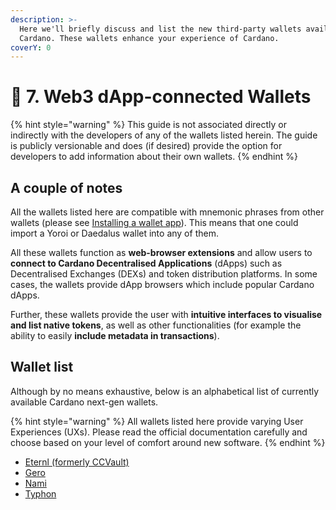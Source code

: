 ```yaml
---
description: >-
  Here we'll briefly discuss and list the new third-party wallets available on
  Cardano. These wallets enhance your experience of Cardano.
coverY: 0
---
```


# 🔌 7. Web3 dApp-connected Wallets

{% hint style="warning" %}
This guide is not associated directly or indirectly with the developers of any of the wallets listed herein. The guide is publicly versionable and does (if desired) provide the option for developers to add information about their own wallets.&#x20;
{% endhint %}

## A couple of notes

All the wallets listed here are compatible with mnemonic phrases from other wallets (please see [Installing a wallet app](installing-a-wallet-app/)). This means that one could import a Yoroi or Daedalus wallet into any of them.&#x20;

All these wallets function as **web-browser extensions** and allow users to **connect to Cardano Decentralised Applications** (dApps) such as Decentralised Exchanges (DEXs) and token distribution platforms. In some cases, the wallets provide dApp browsers which include popular Cardano dApps.&#x20;

Further, these wallets provide the user with **intuitive interfaces to visualise and list native tokens**, as well as other functionalities (for example the ability to easily **include metadata in transactions**).  &#x20;

## Wallet list

Although by no means exhaustive, below is an alphabetical list of currently available Cardano next-gen wallets.&#x20;

{% hint style="warning" %}
All wallets listed here provide varying User Experiences (UXs). Please read the official documentation carefully and choose based on your level of comfort around new software.
{% endhint %}

* [Eternl (formerly CCVault)](https://eternl.io/app/mainnet/welcome)
* [Gero](https://gerowallet.io/)&#x20;
* [Nami](https://namiwallet.io/)
* [Typhon](https://typhonwallet.io/#/)&#x20;

